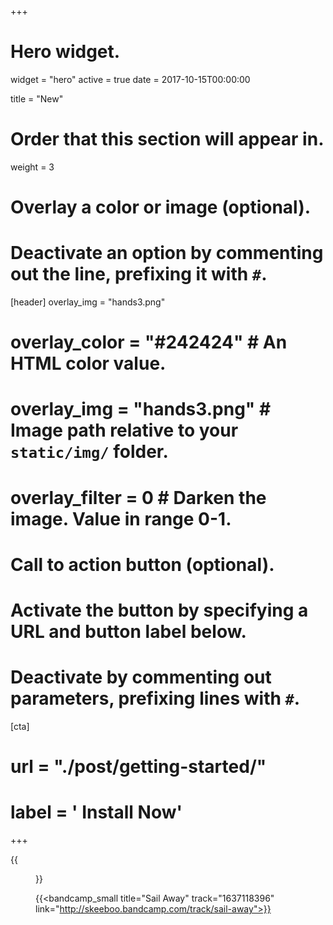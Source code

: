 +++
# Hero widget.
widget = "hero"
active = true
date = 2017-10-15T00:00:00

title = "New"

# Order that this section will appear in.
weight = 3

# Overlay a color or image (optional).
#   Deactivate an option by commenting out the line, prefixing it with `#`.
[header]
overlay_img = "hands3.png"
#  overlay_color = "#242424"  # An HTML color value.
#  overlay_img = "hands3.png"  # Image path relative to your `static/img/` folder.
#  overlay_filter = 0  # Darken the image. Value in range 0-1.

# Call to action button (optional).
#   Activate the button by specifying a URL and button label below.
#   Deactivate by commenting out parameters, prefixing lines with `#`.
[cta]
 # url = "./post/getting-started/"
 # label = '<i class="fas fa-download"></i> Install Now'
+++


{{<figure src="/img/covers/SailAway.jpg" width="320" link="http://skeeboo.bandcamp.com/track/sail-away" target="_blank">}}

{{<bandcamp_small title="Sail Away" track="1637118396" link="http://skeeboo.bandcamp.com/track/sail-away">}}

